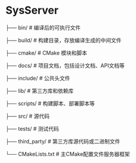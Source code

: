 # SysServer

├── bin/                   # 编译后的可执行文件

├── build/                # 构建目录，存放编译生成的中间文件

├── cmake/              # CMake 模块和脚本

├── docs/                 # 项目文档，包括设计文档、API文档等

├── include/             # 公共头文件

├── lib/                     # 第三方库和依赖库

├── scripts/              # 构建脚本、部署脚本等

├── src/                    # 源代码

├── tests/                 # 测试代码

├── third\_party/        # 第三方库源代码或二进制文件

└── CMakeLists.txt   # 主CMake配置文件服务器框架
